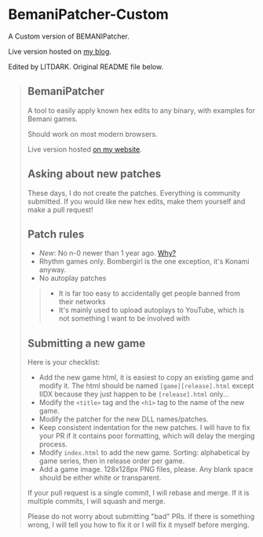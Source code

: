 # BemaniPatcher-Custom

A Custom version of BEMANIPatcher. 

Live version hosted on [my blog](https://LITDARK.cn/BPC/).

Edited by LITDARK. Original README file below.

>## BemaniPatcher
>A tool to easily apply known hex edits to any binary, with examples for Bemani games.
>
>Should work on most modern browsers.
>
>Live version hosted [on my website](https://mon.im/bemanipatcher/).
>
>## Asking about new patches
>These days, I do not create the patches. Everything is community submitted.
>If you would like new hex edits, make them yourself and make a pull request!
>
>## Patch rules
>- *New*: No n-0 newer than 1 year ago. [Why?](https://github.com/mon/BemaniPatcher/blob/master/docs/why_no_n_minus_zero.md)
>- Rhythm games only. Bombergirl is the one exception, it's Konami anyway.
>- No autoplay patches
>>  - It is far too easy to accidentally get people banned from their networks
>>  - It's mainly used to upload autoplays to YouTube, which is not something I want to be involved with
>
>## Submitting a new game
>Here is your checklist:
>- Add the new game html, it is easiest to copy an existing game and modify it.
  The html should be named `[game][release].html` except IIDX because they just
  happen to be `[release].html` only...
>- Modify the `<title>` tag and the `<h1>` tag to the name of the new game.
>- Modify the patcher for the new DLL names/patches.
>- Keep consistent indentation for the new patches. I will have to fix your PR if
  it contains poor formatting, which will delay the merging process.
>- Modify `index.html` to add the new game. Sorting: alphabetical by game series,
  then in release order per game.
>- Add a game image. 128x128px PNG files, please. Any blank space should be
  either white or transparent.
>
>If your pull request is a single commit, I will rebase and merge. If it is
multiple commits, I will squash and merge.
>
>Please do not worry about submitting "bad" PRs. If there is something wrong, I
will tell you how to fix it or I will fix it myself before merging.